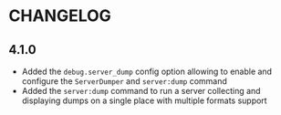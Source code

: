 CHANGELOG
=========

4.1.0
-----

 * Added the `debug.server_dump` config option allowing to enable and configure 
   the `ServerDumper` and `server:dump` command
 * Added the `server:dump` command to run a server collecting and displaying 
   dumps on a single place with multiple formats support
